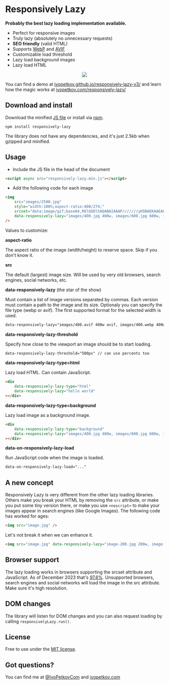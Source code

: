 # Responsively Lazy

**Probably the best lazy loading implementation available.**

- Perfect for responsive images
- Truly lazy (absolutely no unnecessary requests)
- **SEO friendly** (valid HTML)
- Supports [WebP](https://en.wikipedia.org/wiki/WebP) and [AVIF](https://en.wikipedia.org/wiki/AVIF)
- Customizable load threshold
- Lazy load background images
- Lazy load HTML

<p align="center">
<img src="https://ivopetkov.github.io/responsively-lazy-v3/poster.jpg" style="max-width:100%;">
</p>

You can find a demo at [ivopetkov.github.io/responsively-lazy-v3/](https://ivopetkov.github.io/responsively-lazy-v3/) and learn how the magic works at [ivopetkov.com/responsively-lazy/](https://ivopetkov.com/responsively-lazy/)

## Download and install

Download the minified [JS file](https://raw.githubusercontent.com/ivopetkov/responsively-lazy/master/responsively-lazy.min.js) or install via [npm](https://www.npmjs.com/).
```
npm install responsively-lazy
```

The library does not have any dependencies, and it's just 2.5kb when gzipped and minified.

## Usage

* Include the JS file in the head of the document
```html
<script async src="responsively-lazy.min.js"></script>
```

* Add the following code for each image
```html
<img
    src="images/2500.jpg"
    style="width:100%;aspect-ratio:400/274;"
    srcset="data:image/gif;base64,R0lGODlhAQABAIAAAP///////yH5BAEKAAEALAAAAAABAAEAAAICTAEAOw=="
    data-responsively-lazy="images/400.jpg 400w, images/600.jpg 600w, images/800.jpg 800w, images/1000.jpg 1000w"
/>
```
Values to customize:

**aspect-ratio**

The aspect ratio of the image (width/height) to reserve space. Skip if you don't know it.

**src**

The default (largest) image size. Will be used by very old browsers, search engines, social networks, etc.

**data-responsively-lazy** (the star of the show)

Must contain a list of image versions separated by commas. Each version must contain a path to the image and its size. Optionaly you can specify the file type (webp or avif). The first supported format for the selected width is used.

```html
data-responsively-lazy="images/400.avif 400w avif, images/400.webp 400w webp, images/400.jpg 400w, ..."
```

**data-responsively-lazy-threshold**

Specify how close to the viewport an image should be to start loading.
```html
data-responsively-lazy-threshold="500px" // can use percents too
```

**data-responsively-lazy-type=html**

Lazy load HTML. Can contain JavaScript.

```html
<div
    data-responsively-lazy-type="html"
    data-responsively-lazy="hello world"
></div>
```

**data-responsively-lazy-type=background**

Lazy load image as a background image.

```html
<div
    data-responsively-lazy-type="background"
    data-responsively-lazy="images/400.jpg 400w, images/600.jpg 600w, images/800.jpg 800w, images/1000.jpg 1000w"
></div>
```

**data-on-responsively-lazy-load**

Run JavaScript code when the image is loaded.
```html
data-on-responsively-lazy-load="..."
```

## A new concept

Responsively Lazy is very different from the other lazy loading libraries. Others make you break your HTML by removing the `src` attribute, or make you put some tiny version there, or make you use `<noscript>` to make your images appear in search engines (like Google Images). The following code has worked for ages: 
```html
<img src="image.jpg" />
```
Let's not break it when we can enhance it.
```html
<img src="image.jpg" data-responsively-lazy="image-200.jpg 200w, image-400.jpg 400w" srcset="..." />
```

## Browser support

The lazy loading works in browsers supporting the srcset attribute and JavaScript. As of December 2023 that's [97.6%](https://caniuse.com/#feat=srcset). Unsupported browsers, search engines and social networks will load the image in the src attribute. Make sure it's high resolution.

## DOM changes

The library will listen for DOM changes and you can also request loading by calling `responsivelyLazy.run()`.

## License
Free to use under the [MIT license](https://opensource.org/licenses/MIT).

## Got questions?
You can find me at [@IvoPetkovCom](https://twitter.com/IvoPetkovCom) and [ivopetkov.com](https://ivopetkov.com)
